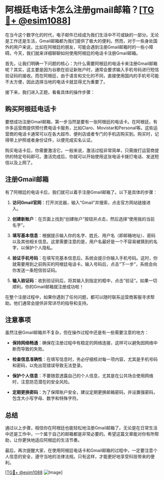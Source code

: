 # 阿根廷电话卡怎么注册gmail邮箱？[[TG💪+ @esim1088](https://t.me/s/esim1088)]

在当今这个数字化的时代，电子邮件已经成为我们生活中不可或缺的一部分。无论是工作还是生活，Gmail邮箱都为我们提供了极大的便利。然而，对于一些身处国外的用户来说，比如在阿根廷的朋友，可能会遇到注册Gmail邮箱时的一些小障碍。今天，我们就来详细聊聊如何使用阿根廷的电话卡注册Gmail邮箱。

首先，让我们明确一下问题的核心：为什么需要阿根廷的电话卡来注册Gmail邮箱呢？其实，这主要是因为谷歌在验证新账户时，通常会要求输入手机号码进行短信验证码的接收。而在阿根廷，由于语言和文化的不同，直接使用国内的手机号可能不太方便，因此选择当地的电话卡就显得尤为重要了。

接下来，我们进入正题，看看具体的操作步骤：

## 购买阿根廷电话卡

要想成功注册Gmail邮箱，第一步当然是要有一张阿根廷的电话卡。在阿根廷，有许多运营商提供预付费电话卡服务，比如Claro、Movistar和Personal等。这些运营商的电话卡通常可以在各大超市、便利店或者专门的手机店购买到。购买时，记得带上护照或者身份证件，以便完成实名认证。

购买电话卡后，你需要激活它。一般来说，激活过程非常简单，只需拨打运营商提供的特定号码即可。激活完成后，你就可以开始使用这张电话卡拨打电话、发送短信以及上网了。

## 注册Gmail邮箱

有了阿根廷的电话卡后，我们就可以着手注册Gmail邮箱了。以下是具体的步骤：

1. **访问Gmail官网**：打开浏览器，输入“Gmail”并搜索，点击官方网站链接进入。

2. **创建新账户**：在页面上找到“创建账户”按钮并点击，然后选择“使用我的当前名字”。

3. **填写基本信息**：根据提示输入你的名字、姓氏、用户名（即邮箱地址）、密码以及其他相关信息。这里需要注意的是，用户名最好是一个不容易被猜到的名字，以保护个人隐私。

4. **验证手机号码**：在填写完基本信息后，系统会提示你输入手机号码。这时，你就需要用到之前购买的阿根廷电话卡。输入号码后，点击“下一步”，系统会向你发送一条短信验证码。

5. **输入验证码**：收到验证码后，将其输入到指定的框中，点击“验证”。如果一切顺利，你的Gmail邮箱就注册成功啦！

在整个注册过程中，如果你遇到了任何问题，都可以随时联系运营商客服寻求帮助。他们通常会提供非常详尽的指导和支持。

## 注意事项

虽然注册Gmail邮箱并不复杂，但在操作过程中还是有一些需要注意的地方：

- **保持网络畅通**：确保在注册过程中有稳定的网络连接，这样可以避免因网络中断而导致的失败。
  
- **检查信息准确性**：在填写信息时，务必仔细核对每一项内容，尤其是手机号码和密码，以免出现错误导致无法登录。

- **保护个人信息**：不要随意透露自己的个人信息，尤其是在公共场合使用网络时，注意防范潜在的安全风险。

- **定期更换密码**：为了保障账户安全，建议定期更换邮箱密码，并设置强密码，包含大小写字母、数字和特殊字符。

## 总结

通过以上步骤，相信你在阿根廷也能轻松地注册Gmail邮箱了。无论是在日常生活中还是工作中，一个属于自己的邮箱都是非常必要的。希望这篇文章能对你有所帮助，让你更快地适应阿根廷的生活节奏。

最后，再次提醒大家，在使用阿根廷电话卡和Gmail邮箱的过程中，一定要注意个人信息的安全，遵守当地的法律法规。只有这样，才能更好地享受科技带来的便利。

[[TG💪+ @esim1088](https://t.me/s/esim1088) ![Image](https://i.postimg.cc/4NQfJmqS/Snipaste-2025-05-13-00-14-12.png)]